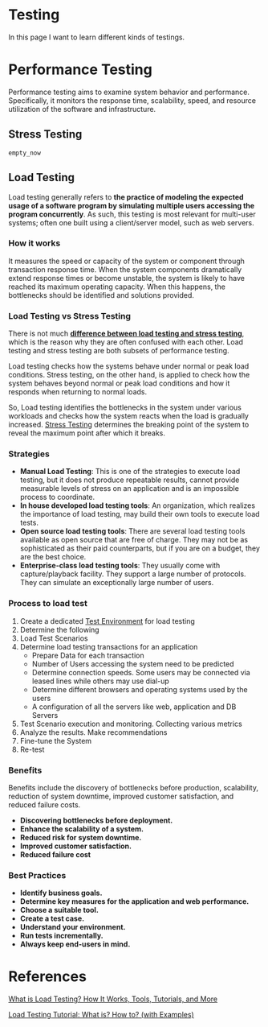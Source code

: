 # Testing

In this page I want to learn different kinds of testings.

# Performance Testing

Performance testing aims to examine system behavior and performance. Specifically, it monitors the response time, scalability, speed, and resource utilization of the software and infrastructure.

## Stress Testing

`empty_now`

## Load Testing

Load testing generally refers to **the practice of modeling the expected usage of a software program by simulating multiple users accessing the program concurrently**. As such, this testing is most relevant for multi-user systems; often one built using a client/server model, such as web servers.

### How it works

It measures the speed or capacity of the system or component through transaction response time. When the system components dramatically extend response times or become unstable, the system is likely to have reached its maximum operating capacity. When this happens, the bottlenecks should be identified and solutions provided.

### Load Testing vs Stress Testing

There is not much **[difference between load testing and stress testing](https://stackify.com/load-testing-vs-performance-testing-vs-stress-testing/)**, which is the reason why they are often confused with each other. Load testing and stress testing are both subsets of performance testing.

Load testing checks how the systems behave under normal or peak load conditions. Stress testing, on the other hand, is applied to check how the system behaves beyond normal or peak load conditions and how it responds when returning to normal loads.

So, Load testing identifies the bottlenecks in the system under various workloads and checks how the system reacts when the load is gradually increased. [Stress Testing](https://www.guru99.com/stress-testing-tutorial.html) determines the breaking point of the system to reveal the maximum point after which it breaks.

### Strategies

- **Manual Load Testing**: This is one of the strategies to execute load testing, but it does not produce repeatable results, cannot provide measurable levels of stress on an application and is an impossible process to coordinate.
- **In house developed load testing tools**: An organization, which realizes the importance of load testing, may build their own tools to execute load tests.
- **Open source load testing tools**: There are several load testing tools available as open source that are free of charge. They may not be as sophisticated as their paid counterparts, but if you are on a budget, they are the best choice.
- **Enterprise-class load testing tools**: They usually come with capture/playback facility. They support a large number of protocols. They can simulate an exceptionally large number of users.

### Process to load test

1. Create a dedicated [Test Environment](https://www.guru99.com/test-environment-software-testing.html) for load testing
2. Determine the following
3. Load Test Scenarios
4. Determine load testing transactions for an application
    - Prepare Data for each transaction
    - Number of Users accessing the system need to be predicted
    - Determine connection speeds. Some users may be connected via leased lines while others may use dial-up
    - Determine different browsers and operating systems used by the users
    - A configuration of all the servers like web, application and DB Servers
5. Test Scenario execution and monitoring. Collecting various metrics
6. Analyze the results. Make recommendations
7. Fine-tune the System
8. Re-test

### Benefits

Benefits include the discovery of bottlenecks before production, scalability, reduction of system downtime, improved customer satisfaction, and reduced failure costs.

- **Discovering bottlenecks before deployment.**
- **Enhance the scalability of a system.**
- **Reduced risk for system downtime.**
- **Improved customer satisfaction.**
- **Reduced failure cost**

### Best Practices

- **Identify business goals.**
- **Determine key measures for the application and web performance.**
- **Choose a suitable tool.**
- **Create a test case.**
- **Understand your environment.**
- **Run tests incrementally.**
- **Always keep end-users in mind.**

# References

[What is Load Testing? How It Works, Tools, Tutorials, and More](https://stackify.com/what-is-load-testing/)

[Load Testing Tutorial: What is? How to? (with Examples)](https://www.guru99.com/load-testing-tutorial.html#7)